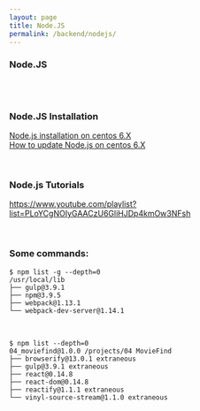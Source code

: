 ```yaml
---
layout: page
title: Node.JS
permalink: /backend/nodejs/
---
```


### Node.JS

<br/><br/>

### Node.JS Installation

[Node.js installation on centos 6.X](/backend/nodejs/installation-on-centos-6/)  
[How to update Node.js on centos 6.X](/backend/nodejs/update-nodejs-on-centos-6/)


<br/>

### Node.js Tutorials
https://www.youtube.com/playlist?list=PLoYCgNOIyGAACzU6GliHJDp4kmOw3NFsh


<br/>

### Some commands:


    $ npm list -g --depth=0
    /usr/local/lib
    ├── gulp@3.9.1
    ├── npm@3.9.5
    ├── webpack@1.13.1
    └── webpack-dev-server@1.14.1


<br/>

    $ npm list --depth=0
    04_moviefind@1.0.0 /projects/04 MovieFind
    ├── browserify@13.0.1 extraneous
    ├── gulp@3.9.1 extraneous
    ├── react@0.14.8
    ├── react-dom@0.14.8
    ├── reactify@1.1.1 extraneous
    └── vinyl-source-stream@1.1.0 extraneous
